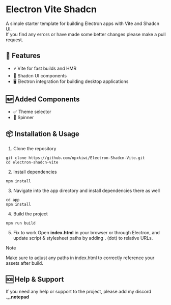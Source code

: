 # Electron Vite Shadcn
A simple starter template for building Electron apps with Vite and Shadcn UI.   
If you find any errors or have made some better changes please make a pull request.

## 🚀 Features
* ⚡ Vite for fast builds and HMR
* 🎨 Shadcn UI components
* 🖥️ Electron integration for building desktop applications

## 🆕 Added Components
* ✅ Theme selector
* 🔄 Spinner

## 📦 Installation & Usage
1. Clone the repository
```
git clone https://github.com/npxkiwi/Electron-Shadcn-Vite.git
cd electron-shadcn-vite
```
2. Install dependencies
```
npm install
```
3. Navigate into the app directory and install dependencies there as well
```
cd app
npm install
```
4. Build the project
```
npm run build
```
5. Fix to work
Open **index.html** in your browser or through Electron, and update script & stylesheet paths by adding **.** (dot) to relative URLs.

> [!NOTE]
> Make sure to adjust any paths in index.html to correctly reference your assets after build.

## 🆘 Help & Support
If you need any help or support to the project, please add my discord **._.notepad**
